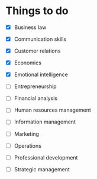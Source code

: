 # Things to do

- [x] Business law

- [x] Communication skills

- [x] Customer relations

- [x] Economics

- [x] Emotional intelligence

- [ ] Entrepreneurship

- [ ] Financial analysis

- [ ] Human resources management

- [ ] Information management

- [ ] Marketing

- [ ] Operations

- [ ] Professional development

- [ ] Strategic management

